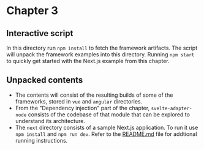 # Chapter 3

## Interactive script

In this directory run `npm install` to fetch the framework artifacts. The script will unpack the framework examples into this directory. Running `npm start` to quickly get started with the Next.js example from this chapter.

## Unpacked contents

* The contents will consist of the resulting builds of some of the frameworks, stored in `vue` and `angular` directories.
* From the "Dependency injection" part of the chapter, `svelte-adapter-node` consists of the codebase of that module 
that can be explored to understand its architecture.
* The `next` directory consists of a sample Next.js application. To run it use `npm install` and `npm run dev`. Refer to the [README.md](./next/README.md) file for addtional running instructions.